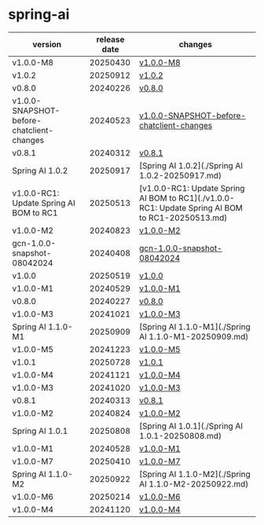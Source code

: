 # spring-ai	


|version|release date|changes|
|---|---|---|
|v1.0.0-M8|20250430|[v1.0.0-M8](./v1.0.0-M8-20250430.md)|
|v1.0.2|20250912|[v1.0.2](./v1.0.2-20250912.md)|
|v0.8.0|20240226|[v0.8.0](./v0.8.0-20240226.md)|
|v1.0.0-SNAPSHOT-before-chatclient-changes|20240523|[v1.0.0-SNAPSHOT-before-chatclient-changes](./v1.0.0-SNAPSHOT-before-chatclient-changes-20240523.md)|
|v0.8.1|20240312|[v0.8.1](./v0.8.1-20240312.md)|
|Spring AI 1.0.2|20250917|[Spring AI 1.0.2](./Spring AI 1.0.2-20250917.md)|
|v1.0.0-RC1: Update Spring AI BOM to RC1|20250513|[v1.0.0-RC1: Update Spring AI BOM to RC1](./v1.0.0-RC1: Update Spring AI BOM to RC1-20250513.md)|
|v1.0.0-M2|20240823|[v1.0.0-M2](./v1.0.0-M2-20240823.md)|
|gcn-1.0.0-snapshot-08042024|20240408|[gcn-1.0.0-snapshot-08042024](./gcn-1.0.0-snapshot-08042024-20240408.md)|
|v1.0.0|20250519|[v1.0.0](./v1.0.0-20250519.md)|
|v1.0.0-M1|20240529|[v1.0.0-M1](./v1.0.0-M1-20240529.md)|
|v0.8.0|20240227|[v0.8.0](./v0.8.0-20240227.md)|
|v1.0.0-M3|20241021|[v1.0.0-M3](./v1.0.0-M3-20241021.md)|
|Spring AI 1.1.0-M1|20250909|[Spring AI 1.1.0-M1](./Spring AI 1.1.0-M1-20250909.md)|
|v1.0.0-M5|20241223|[v1.0.0-M5](./v1.0.0-M5-20241223.md)|
|v1.0.1|20250728|[v1.0.1](./v1.0.1-20250728.md)|
|v1.0.0-M4|20241121|[v1.0.0-M4](./v1.0.0-M4-20241121.md)|
|v1.0.0-M3|20241020|[v1.0.0-M3](./v1.0.0-M3-20241020.md)|
|v0.8.1|20240313|[v0.8.1](./v0.8.1-20240313.md)|
|v1.0.0-M2|20240824|[v1.0.0-M2](./v1.0.0-M2-20240824.md)|
|Spring AI 1.0.1|20250808|[Spring AI 1.0.1](./Spring AI 1.0.1-20250808.md)|
|v1.0.0-M1|20240528|[v1.0.0-M1](./v1.0.0-M1-20240528.md)|
|v1.0.0-M7|20250410|[v1.0.0-M7](./v1.0.0-M7-20250410.md)|
|Spring AI 1.1.0-M2|20250922|[Spring AI 1.1.0-M2](./Spring AI 1.1.0-M2-20250922.md)|
|v1.0.0-M6|20250214|[v1.0.0-M6](./v1.0.0-M6-20250214.md)|
|v1.0.0-M4|20241120|[v1.0.0-M4](./v1.0.0-M4-20241120.md)|
